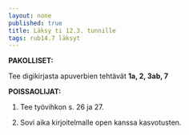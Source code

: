 ```yaml
---
layout: none
published: true
title: Läksy ti 12.3. tunnille
tags: rub14.7 läksyt
---
```

**PAKOLLISET:**

Tee digikirjasta apuverbien tehtävät **1a, 2, 3ab, 7**

**POISSAOLIJAT:**

1. Tee työvihkon s. 26 ja 27.

2. Sovi aika kirjoitelmalle open kanssa kasvotusten. 